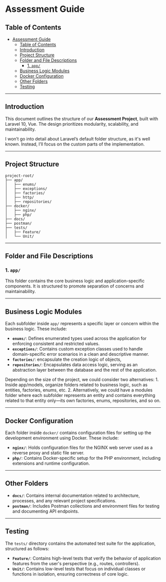 # Assessment Guide

## Table of Contents

- [Assessment Guide](#assessment-guide)
  - [Table of Contents](#table-of-contents)
  - [Introduction](#introduction)
  - [Project Structure](#project-structure)
  - [Folder and File Descriptions](#folder-and-file-descriptions)
    - [1. `app/`](#1-app)
  - [Business Logic Modules](#business-logic-modules)
  - [Docker Configuration](#docker-configuration)
  - [Other Folders](#other-folders)
  - [Testing](#testing)

---

## Introduction

This document outlines the structure of our **Assessment Project**, built with Laravel 10, Vue.
The design prioritizes modularity, scalability, and maintainability.

I won’t go into detail about Laravel’s default folder structure, as it's well known. Instead, I’ll focus on the custom parts of the implementation.

---

## Project Structure

```
project-root/
├── app/
│   ├── enums/
│   ├── exceptions/
│   ├── factories/
│   ├── http/
│   ├── repositories/
├── docker/
│   ├── nginx/
│   ├── php/
├── docs/
├── postman/
├── tests/
│   ├── Feature/
│   └── Unit/
```

---
## Folder and File Descriptions

### 1. `app/`

This folder contains the core business logic and application-specific components. It is structured to promote separation of concerns and maintainability.

---

## Business Logic Modules

Each subfolder inside `app/` represents a specific layer or concern within the business logic. These include:

- **`enums/`**: Defines enumerated types used across the application for enforcing consistent and restricted values.
- **`exceptions/`**: Contains custom exception classes used to handle domain-specific error scenarios in a clean and descriptive manner.
- **`factories/`**: encapsulate the creation logic of objects, 
- **`repositories/`**: Encapsulates data access logic, serving as an abstraction layer between the database and the rest of the application.

Depending on the size of the project, we could consider two alternatives:
	1.	Inside app/models, organize folders related to business logic, such as entities, factories, enums, etc.
	2.	Alternatively, we could have a modules folder where each subfolder represents an entity and contains everything related to that entity only—its own factories, enums, repositories, and so on.

---

## Docker Configuration

Each folder inside `docker/` contains configuration files for setting up the development environment using Docker. These include:

- **`nginx/`**: Holds configuration files for the NGINX web server used as a reverse proxy and static file server.
- **`php/`**: Contains Docker-specific setup for the PHP environment, including extensions and runtime configuration.

---

## Other Folders

- **`docs/`**: Contains internal documentation related to architecture, processes, and any relevant project specifications.
- **`postman/`**: Includes Postman collections and environment files for testing and documenting API endpoints.

---

## Testing

The `tests/` directory contains the automated test suite for the application, structured as follows:

- **`Feature/`**: Contains high-level tests that verify the behavior of application features from the user's perspective (e.g., routes, controllers).
- **`Unit/`**: Contains low-level tests that focus on individual classes or functions in isolation, ensuring correctness of core logic.
